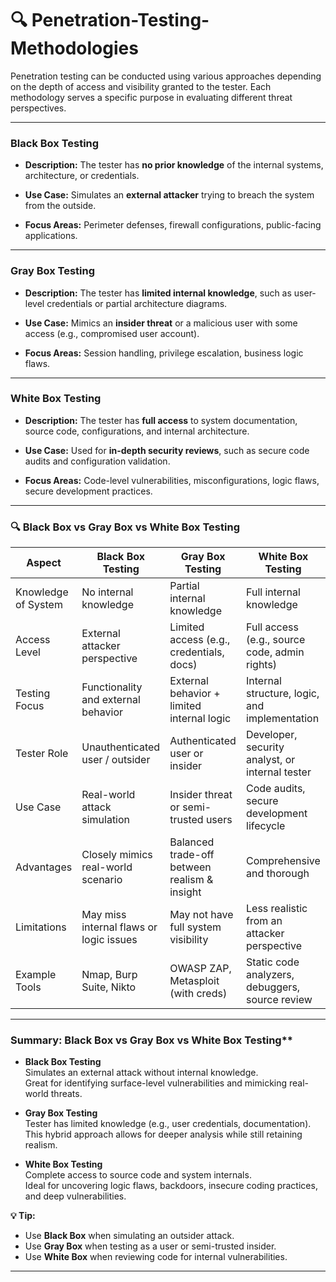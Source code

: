 
# 🔍 **Penetration-Testing-Methodologies**

Penetration testing can be conducted using various approaches depending on the depth of access and visibility granted to the tester. Each methodology serves a specific purpose in evaluating different threat perspectives.

---

###  **Black Box Testing**

* **Description:**
  The tester has **no prior knowledge** of the internal systems, architecture, or credentials.

* **Use Case:**
  Simulates an **external attacker** trying to breach the system from the outside.

* **Focus Areas:**
  Perimeter defenses, firewall configurations, public-facing applications.

---

###  **Gray Box Testing**

* **Description:**
  The tester has **limited internal knowledge**, such as user-level credentials or partial architecture diagrams.

* **Use Case:**
  Mimics an **insider threat** or a malicious user with some access (e.g., compromised user account).

* **Focus Areas:**
  Session handling, privilege escalation, business logic flaws.

---

###  **White Box Testing**

* **Description:**
  The tester has **full access** to system documentation, source code, configurations, and internal architecture.

* **Use Case:**
  Used for **in-depth security reviews**, such as secure code audits and configuration validation.

* **Focus Areas:**
  Code-level vulnerabilities, misconfigurations, logic flaws, secure development practices.

---

### 🔍 **Black Box vs Gray Box vs White Box Testing**

| Aspect             | Black Box Testing                      | Gray Box Testing                             | White Box Testing                                  |
|--------------------|----------------------------------------|----------------------------------------------|----------------------------------------------------|
| Knowledge of System | No internal knowledge                 | Partial internal knowledge                   | Full internal knowledge                            |
| Access Level        | External attacker perspective         | Limited access (e.g., credentials, docs)     | Full access (e.g., source code, admin rights)      |
| Testing Focus       | Functionality and external behavior   | External behavior + limited internal logic   | Internal structure, logic, and implementation      |
| Tester Role         | Unauthenticated user / outsider       | Authenticated user or insider                | Developer, security analyst, or internal tester    |
| Use Case            | Real-world attack simulation          | Insider threat or semi-trusted users         | Code audits, secure development lifecycle          |
| Advantages          | Closely mimics real-world scenario    | Balanced trade-off between realism & insight | Comprehensive and thorough                         |
| Limitations         | May miss internal flaws or logic issues | May not have full system visibility         | Less realistic from an attacker perspective        |
| Example Tools       | Nmap, Burp Suite, Nikto               | OWASP ZAP, Metasploit (with creds)           | Static code analyzers, debuggers, source review    |

---

###  Summary: Black Box vs Gray Box vs White Box Testing**

- **Black Box Testing**  
  Simulates an external attack without internal knowledge.  
  Great for identifying surface-level vulnerabilities and mimicking real-world threats.

- **Gray Box Testing**  
  Tester has limited knowledge (e.g., user credentials, documentation).  
  This hybrid approach allows for deeper analysis while still retaining realism.

- **White Box Testing**  
  Complete access to source code and system internals.  
  Ideal for uncovering logic flaws, backdoors, insecure coding practices, and deep vulnerabilities.

**💡 Tip:**  
- Use **Black Box** when simulating an outsider attack.  
- Use **Gray Box** when testing as a user or semi-trusted insider.  
- Use **White Box** when reviewing code for internal vulnerabilities.

---

